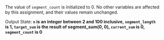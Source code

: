 The value of `segment_count` is initialized to 0. No other variables are affected by this assignment, and their values remain unchanged. 

Output State: **`n` is an integer between 2 and 100 inclusive, `segment_length` is 1, `target_sum` is the result of segment_sum(0, 0), `current_sum` is 0, `segment_count` is 0**